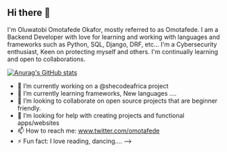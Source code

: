 ## Hi there 👋
I'm Oluwatobi Omotafede Okafor, mostly referred to as Omotafede. 
I am a Backend Developer with love for learning and working with languages and frameworks such as Python, SQL, Django, DRF, etc... 
I'm a Cybersecurity enthusiast, Keen on protecting myself and others. I'm continually learning and open to collaborations.


[![Anurag's GitHub stats](https://github-readme-stats.vercel.app/api?username=omotafede)](https://github.com/anuraghazra/github-readme-stats)

- 🔭 I’m currently working on a @shecodeafrica project
- 🌱 I’m currently learning frameworks, New languages ....
- 👯 I’m looking to collaborate on open source projects that are beginner friendly.
- 🤔 I’m looking for help with creating projects and functional apps/websites
- 📫 How to reach me: www.twitter.com/omotafede
- ⚡ Fun fact: I love reading, dancing....
-->

